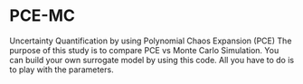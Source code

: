 # PCE-MC
Uncertainty Quantification by using Polynomial Chaos Expansion (PCE)
The purpose of this study is to compare PCE vs Monte Carlo Simulation.
You can build your own surrogate model by using this code. All you have to do is to play with the parameters.
